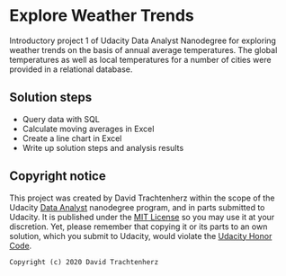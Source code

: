 # Explore Weather Trends

Introductory project 1 of Udacity Data Analyst Nanodegree for exploring weather trends on the basis of annual average temperatures. The global temperatures as well as local temperatures for a number of cities were provided in a relational database.

## Solution steps
- Query data with SQL
- Calculate moving averages in Excel
- Create a line chart in Excel
- Write up solution steps and analysis results


## Copyright notice

This project was created by David Trachtenherz within the scope of the Udacity [Data Analyst](https://www.udacity.com/course/data-analyst-nanodegree--nd002) nanodegree program, and in parts submitted to Udacity.
It is published under the [MIT License](https://opensource.org/licenses/MIT) so you may use it at your discretion. Yet, please remember that copying it or its parts to an own solution, which you submit to Udacity, would violate the [Udacity Honor Code](https://www.udacity.com/legal/en-eu/honor-code).

```
Copyright (c) 2020 David Trachtenherz
```